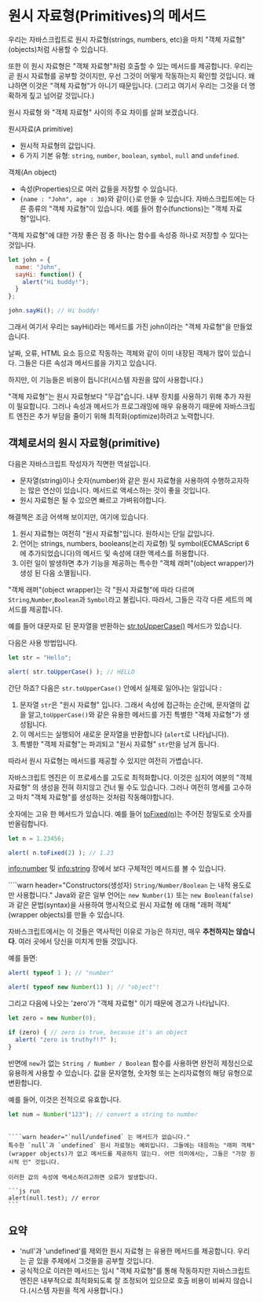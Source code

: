 # 원시 자료형(Primitives)의 메서드

우리는 자바스크립트로 원시 자료형(strings, numbers, etc)을 마치 "객체 자료형"(objects)처럼 사용할 수 있습니다. 

또한 이 원시 자료형은 "객체 자료형"처럼 호출할 수 있는 메서드를 제공합니다. 우리는 곧 원시 자료형를 공부할 것이지만, 우선 그것이 어떻게 작동하는지 확인할 것입니다. 왜냐하면 이것은 "객체 자료형"가 아니기 때문입니다. (그리고 여기서 우리는 그것을 더 명확하게 짚고 넘어갈 것입니다.)

원시 자료형 와 "객체 자료형" 사이의 주요 차이를 살펴 보겠습니다.

원시자료(A primitive)

- 원시적 자료형의 값입니다.
- 6 가지 기본 유형: `string`, `number`, `boolean`, `symbol`, `null` and `undefined`. 

객체(An object) 

- 속성(Properties)으로 여러 값들을 저장할 수 있습니다.
- `{name : "John", age : 30}`와 같이`{}`로 만들 수 있습니다. 자바스크립트에는 다른 종류의 "객체 자료형"이 있습니다. 예를 들어 함수(functions)는 "객체 자료형"입니다. 

"객체 자료형"에 대한 가장 좋은 점 중 하나는 함수를 속성중 하나로 저장할 수 있다는 것입니다.

```js run
let john = {
  name: "John",
  sayHi: function() {
    alert("Hi buddy!");
  }
};

john.sayHi(); // Hi buddy!
```

그래서 여기서 우리는 sayHi()라는 메서드를 가진 john이라는 "객체 자료형"을 만들었습니다. 

날짜, 오류, HTML 요소 등으로 작동하는 객체와 같이 이미 내장된 객체가 많이 있습니다. 그들은 다른 속성과 메서드를을 가지고 있습니다.

하지만, 이 기능들은 비용이 듭니다!(시스템 자원을 많이 사용합니다.)

"객체 자료형"는 원시 자료형보다 "무겁"습니다. 내부 장치를 사용하기 위해 추가 자원이 필요합니다. 그러나 속성과 메서드가 프로그래밍에 매우 유용하기 때문에 자바스크립트 엔진은 추가 부담을 줄이기 위해 최적화(optimize)하려고 노력합니다.

## 객체로서의 원시 자료형(primitive)

다음은 자바스크립트 작성자가 직면한 역설입니다.

- 문자열(string)이나 숫자(number)와 같은 원시 자료형을 사용하여 수행하고자하는 많은 연산이 있습니다. 메서드로 액세스하는 것이 좋을 것입니다.
- 원시 자료형은 될 수 있으면 빠르고 가벼워야합니다.

해결책은 조금 어색해 보이지만, 여기에 있습니다.

1. 원시 자료형는 여전히 "원시 자료형"입니다. 원하시는 단일 값입니다.
2. 언어는 strings, numbers, booleans(논리 자료형) 및 symbol(ECMAScript 6 에 추가되었습니다)의 메서드 및 속성에 대한 액세스를 허용합니다.
3. 이런 일이 발생하면 추가 기능을 제공하는 특수한 "객체 래퍼"(object wrapper)가 생성 된 다음 소멸됩니다.

"객체 래퍼"(object wrapper)는 각 "원시 자료형"에 따라 다르며 `String`,`Number`,`Boolean`과 `Symbol`라고 불립니다. 따라서, 그들은 각각 다른 세트의 메서드를 제공합니다.

예를 들어 대문자로 된 문자열을 반환하는 [str.toUpperCase()](https://developer.mozilla.org/en/docs/Web/JavaScript/Reference/Global_Objects/String/toUpperCase) 메서드가 있습니다.

다음은 사용 방법입니다.

```js run
let str = "Hello";

alert( str.toUpperCase() ); // HELLO
```

간단 하죠? 다음은 `str.toUpperCase()` 안에서 실제로 일어나는 일입니다 :

1. 문자열 `str`은 "원시 자료형" 입니다. 그래서 속성에 접근하는 순간에, 문자열의 값을 알고,`toUpperCase()`와 같은 유용한 메서드를 가진 특별한 "객체 자료형"가 생성됩니다.
2. 이 메서드는 실행되어 새로운 문자열을 반환합니다 (`alert`로 나타납니다).
3. 특별한 "객체 자료형"는 파괴되고 "원시 자료형" `str`만을 남겨 둡니다.

따라서 원시 자료형는 메서드를 제공할 수 있지만 여전히 가볍습니다.

자바스크립트 엔진은 이 프로세스를 고도로 최적화합니다. 이것은 심지어 여분의 "객체 자료형" 의 생성을 전혀 하지않고 건너 뛸 수도 있습니다. 그러나 여전히 명세를 고수하고 마치 "객체 자료형"를 생성하는 것처럼 작동해야합니다.

숫자에는 고유 한 메서드가 있습니다. 예를 들어 [toFixed(n)](https://developer.mozilla.org/en-US/docs/Web/JavaScript/Reference/Global_Objects/Number/toFixed)는 주어진 정밀도로 숫자를 반올림합니다. 

```js run
let n = 1.23456;

alert( n.toFixed(2) ); // 1.23
```

<info:number> 및 <info:string> 장에서 보다 구체적인 메서드를 볼 수 있습니다.

````warn header="Constructors(생성자) `String/Number/Boolean` 는 내적 용도로만 사용합니다."
Java와 같은 일부 언어는 `new Number(1)` 또는 `new Boolean(false)` 과 같은 문법(syntax)을 사용하여 명시적으로 원시 자료형 에 대해 "래퍼 객체"(wrapper objects)를 만들 수 있습니다.


자바스크립트에서는 이 것들은 역사적인 이유로 가능은 하지만, 매우 **추천하지는 않습니다**. 여러 곳에서 당신을 미치게 만들 것입니다. 

예를 들면:

```js run
alert( typeof 1 ); // "number"

alert( typeof new Number(1) ); // "object"!
```

그리고 다음에 나오는 'zero'가 "객체 자료형" 이기 때문에 경고가 나타납니다.

```js run
let zero = new Number(0);

if (zero) { // zero is true, because it's an object
  alert( "zero is truthy?!?" );
}
```

반면에 `new`가 없는 `String / Number / Boolean` 함수를 사용하면 완전히 제정신으로 유용하게 사용할 수 있습니다. 값을 문자열형, 숫자형 또는 논리자료형의 해당 유형으로 변환합니다.

예를 들어, 이것은 전적으로 유효합니다.
```js
let num = Number("123"); // convert a string to number
```
````

````warn header="`null/undefined` 는 메서드가 없습니다."
특수한 `null`과 `undefined` 원시 자료형는 예외입니다. 그들에는 대응하는 "래퍼 객체"(wrapper objects)가 없고 메서드를 제공하지 않는다. 어떤 의미에서는, 그들은 "가장 원시적 인" 것입니다.

이러한 값의 속성에 액세스하려고하면 오류가 발생합니다.

```js run
alert(null.test); // error
```
````

## 요약

- 'null'과 'undefined'를 제외한 원시 자료형 는 유용한 메서드를 제공합니다. 우리는 곧 있을 주제에서 그것들을 공부할 것입니다.
- 공식적으로 이러한 메서드는 임시 "객체 자료형"를 통해 작동하지만 자바스크립트 엔진은 내부적으로 최적화되도록 잘 조정되어 있으므로 호출 비용이 비싸지 않습니다.(시스템 자원을 적게 사용합니다.)